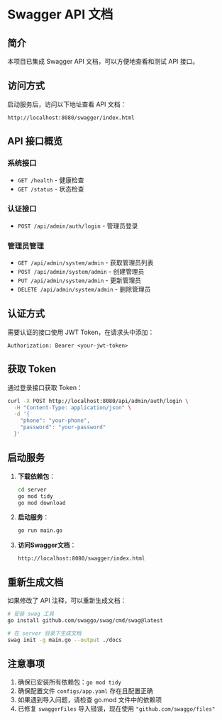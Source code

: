 # Swagger API 文档

## 简介

本项目已集成 Swagger API 文档，可以方便地查看和测试 API 接口。

## 访问方式

启动服务后，访问以下地址查看 API 文档：

```
http://localhost:8080/swagger/index.html
```

## API 接口概览

### 系统接口
- `GET /health` - 健康检查
- `GET /status` - 状态检查

### 认证接口
- `POST /api/admin/auth/login` - 管理员登录

### 管理员管理
- `GET /api/admin/system/admin` - 获取管理员列表
- `POST /api/admin/system/admin` - 创建管理员
- `PUT /api/admin/system/admin` - 更新管理员
- `DELETE /api/admin/system/admin` - 删除管理员

## 认证方式

需要认证的接口使用 JWT Token，在请求头中添加：

```
Authorization: Bearer <your-jwt-token>
```

## 获取 Token

通过登录接口获取 Token：

```bash
curl -X POST http://localhost:8080/api/admin/auth/login \
  -H "Content-Type: application/json" \
  -d '{
    "phone": "your-phone",
    "password": "your-password"
  }'
```

## 启动服务

1. **下载依赖包**：
   ```bash
   cd server
   go mod tidy
   go mod download
   ```

2. **启动服务**：
   ```bash
   go run main.go
   ```

3. **访问Swagger文档**：
   ```
   http://localhost:8080/swagger/index.html
   ```

## 重新生成文档

如果修改了 API 注释，可以重新生成文档：

```bash
# 安装 swag 工具
go install github.com/swaggo/swag/cmd/swag@latest

# 在 server 目录下生成文档
swag init -g main.go --output ./docs
```

## 注意事项

1. 确保已安装所有依赖包：`go mod tidy`
2. 确保配置文件 `configs/app.yaml` 存在且配置正确
3. 如果遇到导入问题，请检查 go.mod 文件中的依赖项
4. 已修复 `swaggerFiles` 导入错误，现在使用 `"github.com/swaggo/files"`
